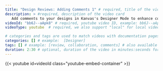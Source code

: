 ```yaml
---
title: "Design Reviews: Adding Comments 1" # required, title of the video card / list
description: > #required, description of the video card
   Add comments to your designs in Kanvas's Designer Mode to enhance collaboration and streamline design reviews. 
videoId: "bb6J--aApk8" # required, youtube video ID, example: bb6J--aApk8
videoType: youtube  # required, we also support "local" for local videos, but it's currenlty disabled.

# categories and tags are used to match videos with documentation pages, by scoring the relevance of the video to the documentation page.
categories: [] # example:  [Designer] 
tags: [] # example: [review, collaboration, comments] # also available as hyperlinked tags in the video card as well as on individual video page
duration: 2:30 # optional, duration of the video in minutes:seconds format, "min" is automatically appended the duration
---
```


{{< youtube id=videoId class="youtube-embed-container" >}}
<!-- example:  {{< youtube bb6J--aApk8 >}} -->
